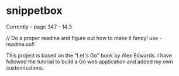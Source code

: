 # snippetbox

 Currently - page 347 - 14.3

 // Do a proper readme and figure out how to make it fancy! use - readme.so!!

This project is based on the "Let's Go" book by Alex Edwards. 
I have followed the tutorial to build a Go web application and added my own customizations.
